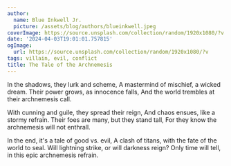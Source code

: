 ```yaml
---
author:
  name: Blue Inkwell Jr.
  picture: /assets/blog/authors/blueinkwell.jpeg
coverImage: https://source.unsplash.com/collection/random/1920x1080/?v
date: '2024-04-03T19:01:01.757815'
ogImage:
  url: https://source.unsplash.com/collection/random/1920x1080/?v
tags: villain, evil, conflict
title: The Tale of the Archnemesis
---
```


In the shadows, they lurk and scheme,
A mastermind of mischief, a wicked dream.
Their power grows, as innocence falls,
And the world trembles at their archnemesis call.

With cunning and guile, they spread their reign,
And chaos ensues, like a stormy refrain.
Their foes are many, but they stand tall,
For they know the archnemesis will not enthrall.

In the end, it's a tale of good vs. evil,
A clash of titans, with the fate of the world to seal.
Will lightning strike, or will darkness reign?
Only time will tell, in this epic archnemesis refrain.
